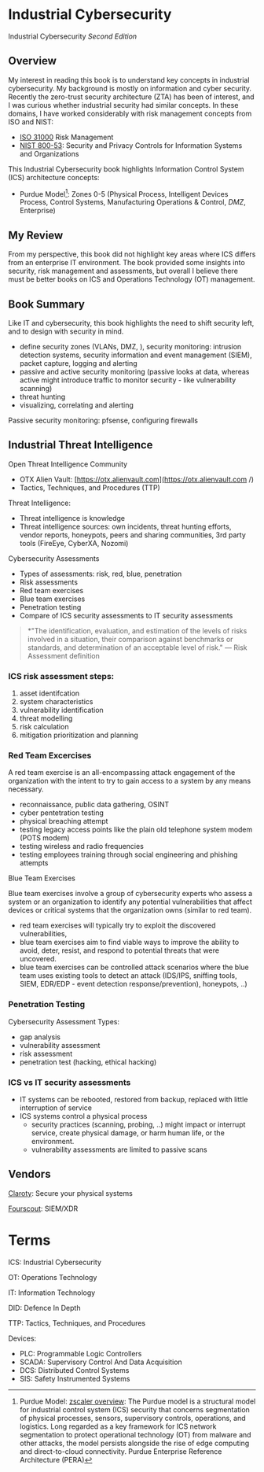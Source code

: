 # Industrial Cybersecurity

Industrial Cybersecurity *Second Edition*

## Overview

My interest in reading this book is to understand key concepts in industrial cybersecurity.  My background is mostly on information and cyber security.  Recently the zero-trust security architecture (ZTA) has been of interest, and I was curious whether industrial security had similar concepts.   In these domains, I have worked considerably with risk management concepts from ISO and NIST:

- [ISO 31000](https://www.iso.org/iso-31000-risk-management.html/) Risk Management 
- [NIST 800-53](https://csrc.nist.gov/pubs/sp/800/53/r5/upd1/final): Security and Privacy Controls for Information Systems and Organizations

This Industrial Cybersecurity book highlights Information Control System (ICS) architecture concepts: 

- Purdue Model[^Purdue]: Zones 0-5 (Physical Process, Intelligent Devices Process, Control Systems, Manufacturing Operations & Control, *DMZ*, Enterprise)

## My Review

From my perspective, this book did not highlight key areas where ICS differs from an enterprise IT environment.   The book provided some insights into security, risk management and assessments, but overall I believe there must be better books on ICS and Operations Technology (OT) management.

## Book Summary

Like IT and cybersecurity, this book highlights the need to shift security left, and to design with security in mind.

- define security zones (VLANs, DMZ, ), security monitoring: intrusion detection systems, security information and event management (SIEM), packet capture, logging and alerting
- passive and active security monitoring (passive looks at data, whereas active might introduce traffic to monitor security - like vulnerability scanning)
- threat hunting
- visualizing, correlating and alerting

Passive security monitoring: pfsense, configuring firewalls

## Industrial Threat Intelligence

Open Threat Intelligence Community

- OTX Alien Vault: [https://otx.alienvault.com](https://otx.alienvault.com  /) 
- Tactics, Techniques, and Procedures (TTP)

Threat Intelligence:

- Threat intelligence is knowledge 
- Threat intelligence sources:  own incidents, threat hunting efforts, vendor reports, honeypots, peers and sharing communities, 3rd party tools (FireEye, CyberXA, Nozomi)

Cybersecurity Assessments

- Types of assessments: risk, red, blue, penetration
- Risk assessments
- Red team exercises
- Blue team exercises
- Penetration testing
- Compare of ICS security assessments to IT security assessments

> *"The identification, evaluation, and estimation of the levels of risks involved in a situation, their comparison against benchmarks or standards, and determination of an acceptable level of risk." — Risk Assessment definition

### ICS risk assessment steps:

1. asset identifcation
2. system characteristics
3. vulnerability identification
4. threat modelling
5. risk calculation
6. mitigation prioritization and planning

### Red Team Excercises

A red team exercise is an all-encompassing attack engagement of the organization with the intent to try to gain access to a system by any means necessary.

- reconnaissance, public data gathering, OSINT
- cyber pentetration testing
- physical breaching attempt
- testing legacy access points like the plain old telephone system modem (POTS modem)
- testing wireless and radio frequencies
- testing employees training through social engineering and phishing attempts

Blue Team Exercises

Blue team exercises involve a group of cybersecurity experts who assess a system or an organization to identify any potential vulnerabilities that affect devices or critical systems that the organization owns (similar to red team). 

- red team exercises will typically try to exploit the discovered vulnerabilities, 
- blue team exercises aim to find viable ways to improve the ability to avoid, deter, resist, and respond to potential threats that were uncovered.
- blue team exercises can be controlled attack scenarios where the blue team uses existing tools to detect an attack (IDS/IPS, sniffing tools, SIEM, EDR/EDP - event detection response/prevention), honeypots, ..)

### Penetration Testing

Cybersecurity Assessment Types:

- gap analysis
- vulnerability assessment
- risk assessment 
- penetration test (hacking, ethical hacking)

### ICS vs IT security assessments

- IT systems can be rebooted, restored from backup, replaced with little interruption of service
- ICS systems control a physical process
  - security practices (scanning, probing, ..) might impact or interrupt service, create physical damage, or harm human life, or the environment.
  - vulnerability assessments are limited to passive scans

## Vendors

[Claroty](https://claroty.com/): Secure your physical systems

[Fourscout](https://www.forescout.com/): SIEM/XDR

# Terms

ICS: Industrial Cybersecurity

OT: Operations Technology

IT: Information Technology

DID: Defence In Depth

TTP: Tactics, Techniques, and Procedures

Devices:

- PLC: Programmable Logic Controllers
- SCADA: Supervisory Control And Data Acquisition
- DCS: Distributed Control Systems
- SIS: Safety Instrumented Systems

[^Purdue]: Purdue Model: [zscaler overview](https://www.zscaler.com/resources/security-terms-glossary/what-is-purdue-model-ics-security): The Purdue model is a structural model for industrial control system (ICS) security that concerns segmentation of physical processes, sensors, supervisory controls, operations, and logistics. Long regarded as a key framework for ICS network segmentation to protect operational technology (OT) from malware and other attacks, the model persists alongside the rise of edge computing and direct-to-cloud connectivity. Purdue Enterprise Reference Architecture (PERA)